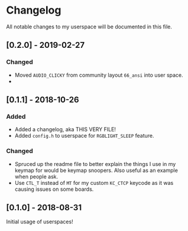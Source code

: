 # Changelog
All notable changes to my userspace will be documented in this file.

## [0.2.0] - 2019-02-27
### Changed
- Moved `AUDIO_CLICKY` from community layout `66_ansi` into user space. 
- 

## [0.1.1] - 2018-10-26
### Added
- Added a changelog, aka THIS VERY FILE! 
- Added `config.h` to userspace for `RGBLIGHT_SLEEP` feature. 

### Changed
- Spruced up the readme file to better explain the things I use in my keymap for would be keymap snoopers. Also useful as an example when people ask. 
- Use `CTL_T` instead of `MT` for my custom `KC_CTCP` keycode as it was causing issues on some boards. 

## [0.1.0] - 2018-08-31
Initial usage of userspaces!
